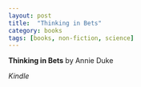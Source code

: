 ```yaml
---
layout: post
title:  "Thinking in Bets"
category: books
tags: [books, non-fiction, science]
---
```



**Thinking in Bets** by Annie Duke

*Kindle*

